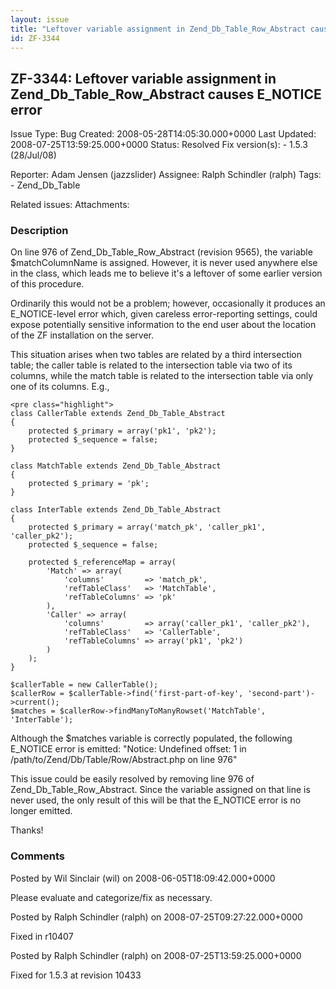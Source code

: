 ```yaml
---
layout: issue
title: "Leftover variable assignment in Zend_Db_Table_Row_Abstract causes E_NOTICE error"
id: ZF-3344
---
```


ZF-3344: Leftover variable assignment in Zend\_Db\_Table\_Row\_Abstract causes E\_NOTICE error
----------------------------------------------------------------------------------------------

 Issue Type: Bug Created: 2008-05-28T14:05:30.000+0000 Last Updated: 2008-07-25T13:59:25.000+0000 Status: Resolved Fix version(s): - 1.5.3 (28/Jul/08)
 
 Reporter:  Adam Jensen (jazzslider)  Assignee:  Ralph Schindler (ralph)  Tags: - Zend\_Db\_Table
 
 Related issues: 
 Attachments: 
### Description

On line 976 of Zend\_Db\_Table\_Row\_Abstract (revision 9565), the variable $matchColumnName is assigned. However, it is never used anywhere else in the class, which leads me to believe it's a leftover of some earlier version of this procedure.

Ordinarily this would not be a problem; however, occasionally it produces an E\_NOTICE-level error which, given careless error-reporting settings, could expose potentially sensitive information to the end user about the location of the ZF installation on the server.

This situation arises when two tables are related by a third intersection table; the caller table is related to the intersection table via two of its columns, while the match table is related to the intersection table via only one of its columns. E.g.,

 
    <pre class="highlight">
    class CallerTable extends Zend_Db_Table_Abstract
    {
        protected $_primary = array('pk1', 'pk2');
        protected $_sequence = false;
    }
    
    class MatchTable extends Zend_Db_Table_Abstract
    {
        protected $_primary = 'pk';
    }
    
    class InterTable extends Zend_Db_Table_Abstract
    {
        protected $_primary = array('match_pk', 'caller_pk1', 'caller_pk2');
        protected $_sequence = false;
        
        protected $_referenceMap = array(
            'Match' => array(
                'columns'         => 'match_pk',
                'refTableClass'   => 'MatchTable',
                'refTableColumns' => 'pk'
            ),
            'Caller' => array(
                'columns'         => array('caller_pk1', 'caller_pk2'),
                'refTableClass'   => 'CallerTable',
                'refTableColumns' => array('pk1', 'pk2')
            )
        );
    }
    
    $callerTable = new CallerTable();
    $callerRow = $callerTable->find('first-part-of-key', 'second-part')->current();
    $matches = $callerRow->findManyToManyRowset('MatchTable', 'InterTable');


Although the $matches variable is correctly populated, the following E\_NOTICE error is emitted: "Notice: Undefined offset: 1 in /path/to/Zend/Db/Table/Row/Abstract.php on line 976"

This issue could be easily resolved by removing line 976 of Zend\_Db\_Table\_Row\_Abstract. Since the variable assigned on that line is never used, the only result of this will be that the E\_NOTICE error is no longer emitted.

Thanks!

 

 

### Comments

Posted by Wil Sinclair (wil) on 2008-06-05T18:09:42.000+0000

Please evaluate and categorize/fix as necessary.

 

 

Posted by Ralph Schindler (ralph) on 2008-07-25T09:27:22.000+0000

Fixed in r10407

 

 

Posted by Ralph Schindler (ralph) on 2008-07-25T13:59:25.000+0000

Fixed for 1.5.3 at revision 10433

 

 